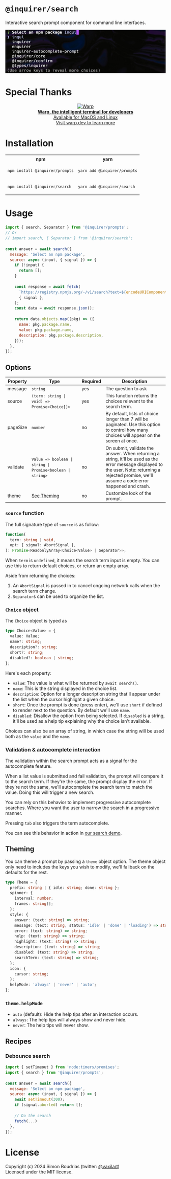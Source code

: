# `@inquirer/search`

Interactive search prompt component for command line interfaces.

![search prompt](https://raw.githubusercontent.com/SBoudrias/Inquirer.js/f459199e679aec7676cecc0fc12ef8a4cd3dda0b/assets/screenshots/search.png)

# Special Thanks

<div align="center" markdown="1">

[![Warp](https://github.com/user-attachments/assets/2bda420d-4211-4900-a37e-e3c7056d799c)](https://www.warp.dev/?utm_source=github&utm_medium=referral&utm_campaign=inquirer)<br>
**[Warp, the intelligent terminal for developers](https://www.warp.dev/?utm_source=github&utm_medium=referral&utm_campaign=inquirer)**<br>
[Available for MacOS and Linux](https://www.warp.dev/?utm_source=github&utm_medium=referral&utm_campaign=inquirer)<br>
[Visit warp.dev to learn more](https://www.warp.dev/?utm_source=github&utm_medium=referral&utm_campaign=inquirer)

</div>

# Installation

<table>
<tr>
  <th>npm</th>
  <th>yarn</th>
</tr>
<tr>
<td>

```sh
npm install @inquirer/prompts
```

</td>
<td>

```sh
yarn add @inquirer/prompts
```

</td>
</tr>
<tr>
<td>

```sh
npm install @inquirer/search
```

</td>
<td>

```sh
yarn add @inquirer/search
```

</td>
</tr>
</table>

# Usage

```js
import { search, Separator } from '@inquirer/prompts';
// Or
// import search, { Separator } from '@inquirer/search';

const answer = await search({
  message: 'Select an npm package',
  source: async (input, { signal }) => {
    if (!input) {
      return [];
    }

    const response = await fetch(
      `https://registry.npmjs.org/-/v1/search?text=${encodeURIComponent(input)}&size=20`,
      { signal },
    );
    const data = await response.json();

    return data.objects.map((pkg) => ({
      name: pkg.package.name,
      value: pkg.package.name,
      description: pkg.package.description,
    }));
  },
});
```

## Options

| Property | Type                                                       | Required | Description                                                                                                                                                                                          |
| -------- | ---------------------------------------------------------- | -------- | ---------------------------------------------------------------------------------------------------------------------------------------------------------------------------------------------------- |
| message  | `string`                                                   | yes      | The question to ask                                                                                                                                                                                  |
| source   | `(term: string \| void) => Promise<Choice[]>`              | yes      | This function returns the choices relevant to the search term.                                                                                                                                       |
| pageSize | `number`                                                   | no       | By default, lists of choice longer than 7 will be paginated. Use this option to control how many choices will appear on the screen at once.                                                          |
| validate | `Value => boolean \| string \| Promise<boolean \| string>` | no       | On submit, validate the answer. When returning a string, it'll be used as the error message displayed to the user. Note: returning a rejected promise, we'll assume a code error happened and crash. |
| theme    | [See Theming](#Theming)                                    | no       | Customize look of the prompt.                                                                                                                                                                        |

### `source` function

The full signature type of `source` is as follow:

```ts
function(
  term: string | void,
  opt: { signal: AbortSignal },
): Promise<ReadonlyArray<Choice<Value> | Separator>>;
```

When `term` is `undefined`, it means the search term input is empty. You can use this to return default choices, or return an empty array.

Aside from returning the choices:

1. An `AbortSignal` is passed in to cancel ongoing network calls when the search term change.
2. `Separator`s can be used to organize the list.

### `Choice` object

The `Choice` object is typed as

```ts
type Choice<Value> = {
  value: Value;
  name?: string;
  description?: string;
  short?: string;
  disabled?: boolean | string;
};
```

Here's each property:

- `value`: The value is what will be returned by `await search()`.
- `name`: This is the string displayed in the choice list.
- `description`: Option for a longer description string that'll appear under the list when the cursor highlight a given choice.
- `short`: Once the prompt is done (press enter), we'll use `short` if defined to render next to the question. By default we'll use `name`.
- `disabled`: Disallow the option from being selected. If `disabled` is a string, it'll be used as a help tip explaining why the choice isn't available.

Choices can also be an array of string, in which case the string will be used both as the `value` and the `name`.

### Validation & autocomplete interaction

The validation within the search prompt acts as a signal for the autocomplete feature.

When a list value is submitted and fail validation, the prompt will compare it to the search term. If they're the same, the prompt display the error. If they're not the same, we'll autocomplete the search term to match the value. Doing this will trigger a new search.

You can rely on this behavior to implement progressive autocomplete searches. Where you want the user to narrow the search in a progressive manner.

Pressing `tab` also triggers the term autocomplete.

You can see this behavior in action in [our search demo](https://github.com/SBoudrias/Inquirer.js/blob/main/packages/demo/demos/search.mjs).

## Theming

You can theme a prompt by passing a `theme` object option. The theme object only need to includes the keys you wish to modify, we'll fallback on the defaults for the rest.

```ts
type Theme = {
  prefix: string | { idle: string; done: string };
  spinner: {
    interval: number;
    frames: string[];
  };
  style: {
    answer: (text: string) => string;
    message: (text: string, status: 'idle' | 'done' | 'loading') => string;
    error: (text: string) => string;
    help: (text: string) => string;
    highlight: (text: string) => string;
    description: (text: string) => string;
    disabled: (text: string) => string;
    searchTerm: (text: string) => string;
  };
  icon: {
    cursor: string;
  };
  helpMode: 'always' | 'never' | 'auto';
};
```

### `theme.helpMode`

- `auto` (default): Hide the help tips after an interaction occurs.
- `always`: The help tips will always show and never hide.
- `never`: The help tips will never show.

## Recipes

### Debounce search

```js
import { setTimeout } from 'node:timers/promises';
import { search } from '@inquirer/prompts';

const answer = await search({
  message: 'Select an npm package',
  source: async (input, { signal }) => {
    await setTimeout(300);
    if (signal.aborted) return [];

    // Do the search
    fetch(...)
  },
});
```

# License

Copyright (c) 2024 Simon Boudrias (twitter: [@vaxilart](https://twitter.com/Vaxilart))<br/>
Licensed under the MIT license.
